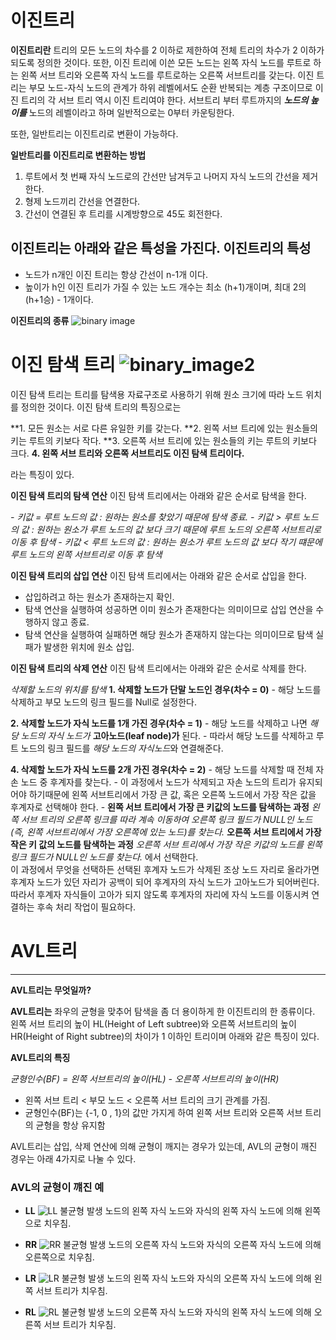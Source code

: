 # 이진트리

**이진트리란** 트리의 모든 노드의 차수를 2 이하로 제한하여 전체 트리의 차수가 2 이하가 되도록 정의한 것이다.
또한, 이진 트리에 이쓴 모든 노드는 왼쪽 자식 노드를 루트로 하는 왼쪽 서브 트리와 오른쪽 자식 노드를 루트로하는 오른쪽 서브트리를 갖는다. 이진 트리는 부모 노드-자식 노드의 관계가 하위 레벨에서도 순환 반복되는 계층 구조이므로 이진 트리의 각 서브 트리 역시 이진 트리여야 한다. 서브트리 부터 루트까지의 **_노드의 높이를_** 노드의 레벨이라고 하며 일반적으로는 0부터 카운팅한다. 

또한, 일반트리는 이진트리로 변환이 가능하다.

**일반트리를 이진트리로 변환하는 방법**
  1. 루트에서 첫 번째 자식 노드로의 간선만 남겨두고 나머지 자식 노드의 간선을 제거한다.
  2. 형제 노드끼리 간선을 연결한다.
  3. 간선이 연결된 후 트리를 시계방향으로 45도 회전한다.
 
 이진트리는 아래와 같은 특성을 가진다.
 **이진트리의 특성**
  - 
  - 노드가 n개인 이진 트리는 항상 간선이 n-1개 이다.
  - 높이가 h인 이진 트리가 가질 수 있는 노드 개수는 최소 (h+1)개이며, 최대 2의 (h+1승) - 1개이다.
 
  **이진트리의 종류**
  ![binary image](https://t1.daumcdn.net/cfile/tistory/992164335A05B1E21E)


# 이진 탐색 트리 ![binary_image2](https://api.ahribori.com/image/wK-MdTbYsuQscBYL4TFVJm_p.png)
이진 탐색 트리는 트리를 탐색용 자료구조로 사용하기 위해 원소 크기에 따라 노드 위치를 정의한 것이다.
이진 탐색 트리의 특징으로는

  **1. 모든 원소는 서로 다른 유일한 키를 갖는다.
  **2. 왼쪽 서브 트리에 있는 원소들의 키는 루트의 키보다 작다.
  **3. 오른쪽 서브 트리에 있는 원소들의 키는 루트의 키보다 크다.
  **4. 왼쪽 서브 트리와 오른쪽 서브트리도 이진 탐색 트리이다.**

라는 특징이 있다.

**이진 탐색 트리의 탐색 연산**
  이진 탐색 트리에서는 아래와 같은 순서로 탐색을 한다. 
  
  *- 키값 = 루트 노드의 값 : 원하는 원소를 찾았기 때문에 탐색 종료.*
  *- 키값 > 루트 노드의 값 : 원하는 원소가 루트 노드의 값 보다 크기 때문에 루트 노드의 오른쪽 서브트리로 이동 후 탐색*
  *- 키값 < 루트 노드의 값 : 원하는 원소가 루트 노드의 값 보다 작기 떄문에 루트 노드의 왼쪽 서브트리로 이동 후 탐색*

**이진 탐색 트리의 삽입 연산**
  이진 탐색 트리에서는 아래와 같은 순서로 삽입을 한다.
  
  - 삽입하려고 하는 원소가 존재하는지 확인.
  - 탐색 연산을 실행하여 성공하면 이미 원소가 존재한다는 의미이므로 삽입 연산을 수행하지 않고 종료.
  - 탐색 연산을 실행하여 실패하면 해당 원소가 존재하지 않는다는 의미이므로 탐색 실패가 발생한 위치에 원소 삽입.

**이진 탐색 트리의 삭제 연산**
  이진 탐색 트리에서는 아래와 같은 순서로 삭제를 한다.

*삭제할 노드의 위치를 탐색*
  **1. 삭제할 노드가 단말 노드인 경우(차수 = 0)**
    - 해당 노드를 삭제하고 부모 노드의 링크 필드를 Null로 설정한다.
  
 **2. 삭제할 노드가 자식 노드를 1개 가진 경우(차수 = 1)**
    - 해당 노드를 삭제하고 나면 *해당 노드의 자식 노드가* **고아노드(leaf node)가** 된다.
    - 따라서 해당 노드를 삭제하고 루트 노드의 링크 필드를 *해당 노드의 자식노드*와 연결해준다.

 **4. 삭제할 노드가 자식 노드를 2개 가진 경우(차수 = 2)**
    - 해당 노드를 삭제할 때 전체 자손 노드 중 후계자를 찾는다.
    - 이 과정에서 노드가 삭제되고 자손 노드의 트리가 유지되어야 하기때문에 왼쪽 서브트리에서 가장 큰 값, 혹은 오른쪽 노드에서 가장 작은 값을 후계자로 선택해야 한다.
    - **왼쪽 서브 트리에서 가장 큰 키값의 노드를 탐색하는 과정** *왼쪽 서브 트리의 오른쪽 링크를 따라 계속 이동하여 오른쪽 링크 필드가 NULL인 노드(즉, 왼쪽 서브트리에서 가장 오른쪽에 있는 노드)를 찾는다.* 
    **오른쪽 서브 트리에서 가장 작은 키 값의 노드를 탐색하는 과정**  *오른쪽 서브 트리에서 가장 작은 키값의 노드를 왼쪽 링크 필드가 NULL인 노드를 찾는다.* 에서 선택한다.
    <br>이 과정에서 무엇을 선택하든 선택된 후계자 노드가 삭제된 조상 노드 자리로 올라가면 후계자 노드가 있던 자리가 공백이 되어 후계자의 자식 노드가 고아노드가 되어버린다.
    따라서 후계자 자식들이 고아가 되지 않도록 후계자의 자리에 자식 노드를 이동시켜 연결하는 후속 처리 작업이 필요하다.


# AVL트리
----------------

**AVL트리는 무엇일까?**

**AVL트리는** 좌우의 균형을 맞추어 탐색을 좀 더 용이하게 한 이진트리의 한 종류이다.
왼쪽 서브 트리의 높이 HL(Height of Left subtree)와 오른쪽 서브트리의 높이 HR(Height of Right subtree)의 차이가 1 이하인 트리이며 아래와 같은 특징이 있다.

**AVL트리의 특징**

*균형인수(BF) = 왼쪽 서브트리의 높이(HL) - 오른쪽 서브트리의 높이(HR)*

  - 왼쪽 서브 트리 < 부모 노드 < 오른쪽 서브 트리의 크기 관계를 가짐.
  - 균형인수(BF)는 {-1, 0 , 1}의 값만 가지게 하여 왼쪽 서브 트리와 오른쪽 서브 트리의 균형을 항상 유지함

AVL트리는 삽입, 삭제 연산에 의해 균형이 깨지는 경우가 있는데, 
AVL의 균형이 깨진 경우는 아래 4가지로 나눌 수 있다.

### AVL의 균형이 꺠진 예

- **LL**
![LL](https://itwiki.kr/images/thumb/2/27/AVL_LL_Rotation.png/900px-AVL_LL_Rotation.png)
  불균형 발생 노드의 왼쪽 자식 노드와 자식의 왼쪽 자식 노드에 의해 왼쪽으로 치우침.
  
- **RR**
![RR](https://itwiki.kr/images/thumb/f/f1/AVL_RR_Rotation.png/900px-AVL_RR_Rotation.png)
  불균형 발생 노드의 오른쪽 자식 노드와 자식의 오른쪽 자식 노드에 의해 오른쪽으로 치우침.

- **LR**
![LR](https://itwiki.kr/images/thumb/8/8f/AVL_LR_Rotation.png/900px-AVL_LR_Rotation.png)
  불균형 발생 노드의 왼쪽 자식 노드와 자식의 오른쪽 자식 노드에 의해 왼쪽 서브 트리가 치우침.

- **RL**
![RL](https://itwiki.kr/images/thumb/6/60/AVL_RL_Rotation.png/900px-AVL_RL_Rotation.png)
  불균형 발생 노드의 오른쪽 자식 노드와 자식의 왼쪽 자식 노드에 의해 오른쪽 서브 트리가 치우침.


